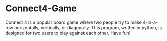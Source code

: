 # Connect4-Game
Connect 4 is a popular board game where two people try to make 4-in-a-row horizontally, vertically, or diagonally. This program, written in python, is designed for two users to play against each other. Have fun!
